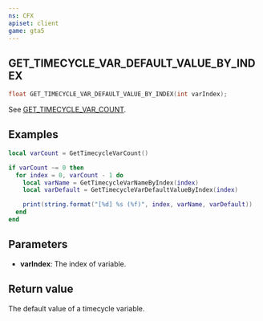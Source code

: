 ```yaml
---
ns: CFX
apiset: client
game: gta5
---
```

## GET_TIMECYCLE_VAR_DEFAULT_VALUE_BY_INDEX

```c
float GET_TIMECYCLE_VAR_DEFAULT_VALUE_BY_INDEX(int varIndex);
```

See [GET_TIMECYCLE_VAR_COUNT](#_0x838B34D8).

## Examples

```lua
local varCount = GetTimecycleVarCount()

if varCount ~= 0 then
  for index = 0, varCount - 1 do
    local varName = GetTimecycleVarNameByIndex(index)
    local varDefault = GetTimecycleVarDefaultValueByIndex(index)

    print(string.format("[%d] %s (%f)", index, varName, varDefault))
  end
end
```

## Parameters
* **varIndex**: The index of variable.

## Return value
The default value of a timecycle variable.
